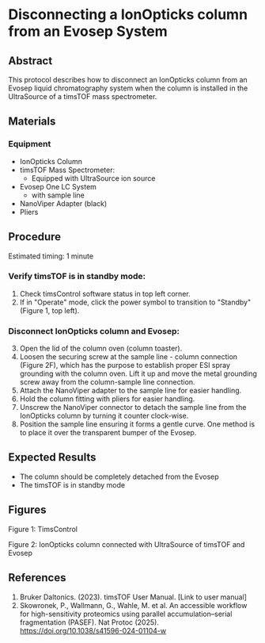 # Disconnecting a IonOpticks column from an Evosep System

## Abstract
This protocol describes how to disconnect an IonOpticks column from an Evosep liquid chromatography system when the column is installed in the UltraSource of a timsTOF mass spectrometer. 


## Materials

### Equipment
- IonOpticks Column
- timsTOF Mass Spectrometer:
  - Equipped with UltraSource ion source
- Evosep One LC System
  - with sample line
- NanoViper Adapter (black)
- Pliers


## Procedure
Estimated timing: 1 minute

### Verify timsTOF is in standby mode:
1. Check timsControl software status in top left corner.
2. If in "Operate" mode, click the power symbol to transition to "Standby" (Figure 1, top left).

### Disconnect IonOpticks column and Evosep:
3. Open the lid of the column oven (column toaster).
4. Loosen the securing screw at the sample line - column connection (Figure 2F), which has the purpose to establish proper ESI spray grounding with the column oven. Lift it up and move the metal grounding screw away from the column-sample line connection.
5. Attach the NanoViper adapter to the sample line for easier handling.
6. Hold the column fitting with pliers for easier handling. 
7. Unscrew the NanoViper connector to detach the sample line from the IonOpticks column by turning it counter clock-wise.
8. Position the sample line ensuring it forms a gentle curve. One method is to place it over the transparent bumper of the Evosep.

## Expected Results
- The column should be completely detached from the Evosep
- The timsTOF is in standby mode

## Figures
Figure 1: TimsControl

Figure 2: IonOpticks column connected with UltraSource of timsTOF and Evosep

## References
1. Bruker Daltonics. (2023). timsTOF User Manual. [Link to user manual]
2. Skowronek, P., Wallmann, G., Wahle, M. et al. An accessible workflow for high-sensitivity proteomics using parallel accumulation–serial fragmentation (PASEF). Nat Protoc (2025). https://doi.org/10.1038/s41596-024-01104-w